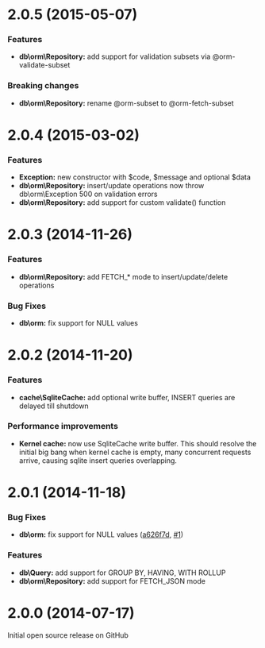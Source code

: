 <a name="2.0.5"></a>
# 2.0.5 (2015-05-07)

### Features
- **db\orm\Repository:** add support for validation subsets via @orm-validate-subset

### Breaking changes
- **db\orm\Repository:** rename @orm-subset to @orm-fetch-subset



<a name="2.0.4"></a>
# 2.0.4 (2015-03-02)

### Features
- **Exception:** new constructor with $code, $message and optional $data
- **db\orm\Repository:** insert/update operations now throw db\orm\Exception 500 on validation errors
- **db\orm\Repository:** add support for custom validate() function



<a name="2.0.3"></a>
# 2.0.3 (2014-11-26)

### Features
- **db\orm\Repository:** add FETCH_* mode to insert/update/delete operations

### Bug Fixes
- **db\orm:** fix support for NULL values



<a name="2.0.2"></a>
# 2.0.2 (2014-11-20)

### Features
- **cache\SqliteCache:** add optional write buffer, INSERT queries are delayed till shutdown

### Performance improvements
- **Kernel cache:** now use SqliteCache write buffer. This should resolve the initial big bang when kernel cache is empty, many concurrent requests arrive, causing sqlite insert queries overlapping.



<a name="2.0.1"></a>
# 2.0.1 (2014-11-18)

### Bug Fixes
- **db\orm:** fix support for NULL values
  ([a626f7d](https://github.com/Metadigit/Core/commit/a626f7ddcfd94ffec268e0bb6ac992c00373c334),
   [#1](https://github.com/Metadigit/Core/issues/1))

### Features
- **db\Query:** add support for GROUP BY, HAVING, WITH ROLLUP
- **db\orm\Repository:** add support for FETCH_JSON mode



<a name="2.0.0"></a>
# 2.0.0 (2014-07-17) #
Initial open source release on GitHub

